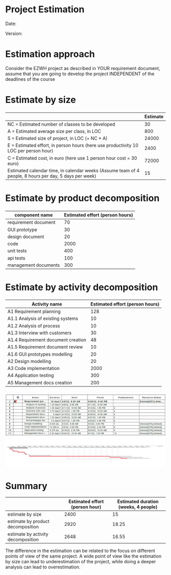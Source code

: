 # Project Estimation  
Date:

Version:


# Estimation approach
Consider the EZWH  project as described in YOUR requirement document, assume that you are going to develop the project INDEPENDENT of the deadlines of the course
# Estimate by size
### 
|                                                                                                        | Estimate |
|--------------------------------------------------------------------------------------------------------|----------|
| NC =  Estimated number of classes to be developed                                                      | 30       |
| A = Estimated average size per class, in LOC                                                           | 800      |
| S = Estimated size of project, in LOC (= NC * A)                                                       | 24000    |
| E = Estimated effort, in person hours (here use productivity 10 LOC per person hour)                   | 2400     |
| C = Estimated cost, in euro (here use 1 person hour cost = 30 euro)                                    | 72000    |
| Estimated calendar time, in calendar weeks (Assume team of 4 people, 8 hours per day, 5 days per week) | 15       |

# Estimate by product decomposition
### 
| component name       | Estimated effort (person hours) |
|----------------------|---------------------------------|
| requirement document | 70                              |
| GUI prototype        | 30                              |
| design document      | 20                              |
| code                 | 2000                            |
| unit tests           | 400                             |
| api tests            | 100                             |
| management documents | 300                             |

# Estimate by activity decomposition

### 
| Activity name                      | Estimated effort (person hours) |
|------------------------------------|---------------------------------|
| A1 Requirement planning            | 128                             |
| A1.1 Analysis of existing systems  | 10                              |
| A1.2 Analysis of process           | 10                              |
| A1.3 Interview with customers      | 30                              |
| A1.4 Requirement document creation | 48                              |
| A1.5 Requirement document review   | 10                              |
| A1.6 GUI prototypes modelling      | 20                              |
| A2 Design modelling                | 20                              |
| A3 Code implementation             | 2000                            |
| A4 Application testing             | 300                             |
| A5 Management docs creation        | 200                             |

###
![Gantt Chart](/Gantt/Gantt_1.png "Gantt Chart")
![Gantt Chart](/Gantt/Gantt_2.jpeg "Gantt Chart")

# Summary

|                                    | Estimated effort (person hour) | Estimated duration (weeks, 4 people) |
|------------------------------------|--------------------------------|--------------------------------------|
| estimate by size                   | 2400                           | 15                                   |
| estimate by product decomposition  | 2920                           | 18.25                                |
| estimate by activity decomposition | 2648                           | 16.55                                |

The difference in the estimation can be related to the focus on different points of view of the same project. A wide point of view like the estimation by size can lead to underestimation of the project, while doing a deeper analysis can lead to overestimation.